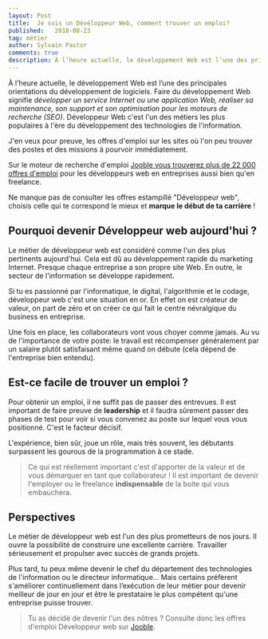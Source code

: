 ```yaml
---
layout: Post
title:  Je suis un Dévéloppeur Web, comment trouver un emploi?
published:   2018-08-23
tag: métier
author: Sylvain Pastor
comments: true
description: À l’heure actuelle, le développement Web est l’une des principales orientations du développement de logiciels.
---
```



À l’heure actuelle, le développement Web est l’une des principales orientations du développement de logiciels. Faire du développement Web signifie *développer un service Internet ou une application Web, réaliser sa maintenance, son support et son optimisation pour les moteurs de recherche (SEO)*. Développeur Web c'est l'un des métiers les plus populaires à l'ère du développement des technologies de l'information.

J'en veux pour preuve, les offres d'emploi sur les sites où l'on peu trouver des postes et des missions à pourvoir immédiatement.

Sur le moteur de recherche d'emploi [Jooble vous trouverez plus de 22 000 offres d'emploi](https://fr.jooble.org/emploi-d%C3%A9veloppeur-web) pour les développeurs web en entreprises aussi bien qu'en freelance.

Ne manque pas de consulter les offres estampillé "Développeur web", choisis celle qui te correspond le mieux et **marque le début de ta carrière** !

## Pourquoi devenir Développeur web aujourd'hui ?

Le métier de développeur web est considéré comme l'un des plus pertinents aujourd'hui. Cela est dû au développement rapide du marketing Internet. Presque chaque entreprise a son propre site Web. En outre, le secteur de l'information se développe rapidement.

Si tu es passionné par l'informatique, le digital, l'algorithmie et le codage, développeur web c'est une situation en or. En effet on est créateur de valeur, on part de zéro et on créer ce qui fait le centre névralgique du business en entreprise.

Une fois en place, les collaborateurs vont vous choyer comme jamais. Au vu de l'importance de votre poste: le travail est récompenser généralement par un salaire plutôt satisfaisant même quand on débute (cela dépend de l'entreprise bien entendu).

## Est-ce facile de trouver un emploi ?

Pour obtenir un emploi, il ne suffit pas de passer des entrevues. Il est important de faire preuve de **leadership** et il faudra sûrement passer des phases de test pour voir si vous convenez au poste sur lequel vous vous positionné. C'est le facteur décisif.

L'expérience, bien sûr, joue un rôle, mais très souvent, les débutants surpassent les gourous de la programmation à ce stade.

> Ce qui est réellement important c'est d'apporter de la valeur et de vous démarquer en tant que collaborateur ! Il est important de devenir l'employer ou le freelance **indispensable** de la boite qui vous embauchera.

## Perspectives

Le métier de développeur web est l'un des plus prometteurs de nos jours. Il ouvre la possibilité de construire une excellente carrière. Travailler sérieusement et propulser avec succès de grands projets.

Plus tard, tu peux même devenir le chef du département des technologies de l'information ou le directeur informatique... Mais certains préfèrent s'améliorer continuellement dans l’exécution de leur métier pour devenir meilleur de jour en jour et être le prestataire le plus compétent qu'une entreprise puisse trouver.

> Tu as décidé de devenir l'un des nôtres ? Consulte donc les offres d'emploi Développeur web sur [Jooble](https://fr.jooble.org/).
